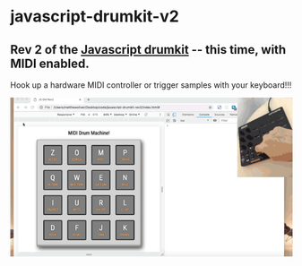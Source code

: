 # javascript-drumkit-v2

## Rev 2 of the [Javascript drumkit](https://theemattoliver.github.io/javascript-drumkit) -- this time, with MIDI enabled.

Hook up a hardware MIDI controller or trigger samples with your keyboard!!! 

![](demo.gif)
